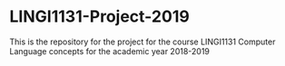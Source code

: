 # LINGI1131-Project-2019
This is the repository for the project for the course LINGI1131 Computer Language concepts for the academic year 2018-2019
